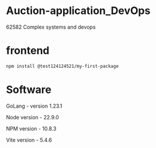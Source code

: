 # Auction-application_DevOps
62582 Complex systems and devops

# frontend

```bash
npm install @test124124521/my-first-package
```

# Software

GoLang - version 1.23.1

Node version - 22.9.0

NPM version - 10.8.3

Vite version - 5.4.6

